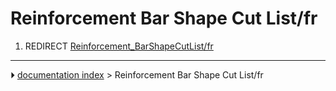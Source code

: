 # Reinforcement Bar Shape Cut List/fr
1.  REDIRECT [Reinforcement_BarShapeCutList/fr](Reinforcement_BarShapeCutList/fr.md)



---
⏵ [documentation index](../README.md) > Reinforcement Bar Shape Cut List/fr
